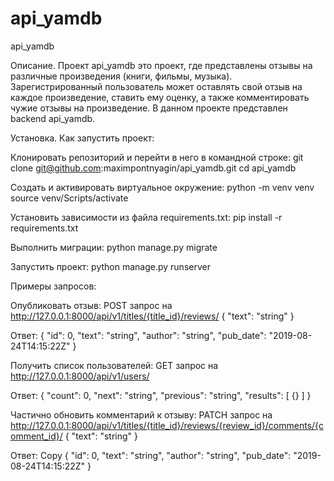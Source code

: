 # api_yamdb
api_yamdb

Описание. Проект api_yamdb это проект, где представлены отзывы на различные произведения (книги, фильмы, музыка). Зарегистрированный пользователь может оставлять свой отзыв на каждое произведение, ставить ему оценку, а также комментировать чужие отзывы на произведение. В данном проекте представлен backend api_yamdb.

Установка. Как запустить проект: 

Клонировать репозиторий и перейти в него в командной строке:
git clone git@github.com:maximpontnyagin/api_yamdb.git cd api_yamdb 

Cоздать и активировать виртуальное окружение:
python -m venv venv source venv/Scripts/activate 

Установить зависимости из файла requirements.txt:
pip install -r requirements.txt 

Выполнить миграции:
python manage.py migrate 

Запустить проект:
python manage.py runserver

Примеры запросов:

Опубликовать отзыв:
POST запрос на http://127.0.0.1:8000/api/v1/titles/{title_id}/reviews/
{
"text": "string"
}

Ответ:
{
"id": 0,
"text": "string",
"author": "string",
"pub_date": "2019-08-24T14:15:22Z"
}

Получить список пользователей:
GET запрос на http://127.0.0.1:8000/api/v1/users/

Ответ:
{
"count": 0,
"next": "string",
"previous": "string",
"results": [
{}
]
}

Частично обновить комментарий к отзыву:
PATCH запрос на http://127.0.0.1:8000/api/v1/titles/{title_id}/reviews/{review_id}/comments/{comment_id}/
{
"text": "string"
}

Ответ:
Copy
{
"id": 0,
"text": "string",
"author": "string",
"pub_date": "2019-08-24T14:15:22Z"
}